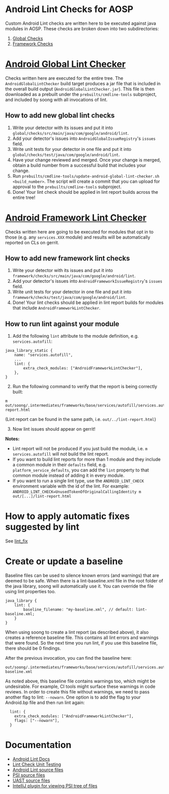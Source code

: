 # Android Lint Checks for AOSP

Custom Android Lint checks are written here to be executed against java modules
in AOSP. These checks are broken down into two subdirectories:

1. [Global Checks](#android-global-lint-checker)
2. [Framework Checks](#android-framework-lint-checker)

# [Android Global Lint Checker](/global)
Checks written here are executed for the entire tree. The `AndroidGlobalLintChecker`
build target produces a jar file that is included in the overall build output
(`AndroidGlobalLintChecker.jar`).  This file is then downloaded as a prebuilt under the
`prebuilts/cmdline-tools` subproject, and included by soong with all invocations of lint.

## How to add new global lint checks
1. Write your detector with its issues and put it into
   `global/checks/src/main/java/com/google/android/lint`.
2. Add your detector's issues into `AndroidGlobalIssueRegistry`'s `issues`
   field.
3. Write unit tests for your detector in one file and put it into
   `global/checks/test/java/com/google/android/lint`.
4. Have your change reviewed and merged.  Once your change is merged,
   obtain a build number from a successful build that includes your change.
5. Run `prebuilts/cmdline-tools/update-android-global-lint-checker.sh
   <build_number>`. The script will create a commit that you can upload for
   approval to the `prebuilts/cmdline-tools` subproject.
6. Done! Your lint check should be applied in lint report builds across the
   entire tree!

# [Android Framework Lint Checker](/framework)

Checks written here are going to be executed for modules that opt in to those (e.g. any
`services.XXX` module) and results will be automatically reported on CLs on gerrit.

## How to add new framework lint checks

1. Write your detector with its issues and put it into
   `framework/checks/src/main/java/com/google/android/lint`.
2. Add your detector's issues into `AndroidFrameworkIssueRegistry`'s `issues` field.
3. Write unit tests for your detector in one file and put it into
   `framework/checks/test/java/com/google/android/lint`.
4. Done! Your lint checks should be applied in lint report builds for modules that include
   `AndroidFrameworkLintChecker`.

## How to run lint against your module

1. Add the following `lint` attribute to the module definition, e.g. `services.autofill`:
```
java_library_static {
    name: "services.autofill",
    ...
    lint: {
        extra_check_modules: ["AndroidFrameworkLintChecker"],
    },
}
```
2. Run the following command to verify that the report is being correctly built:
```
m out/soong/.intermediates/frameworks/base/services/autofill/services.autofill/android_common/lint/lint-report.html
```
   (Lint report can be found in the same path, i.e. `out/../lint-report.html`)

3. Now lint issues should appear on gerrit!

**Notes:**

- Lint report will not be produced if you just build the module, i.e. `m services.autofill` will not
  build the lint report.
- If you want to build lint reports for more than 1 module and they include a common module in their
  `defaults` field, e.g. `platform_service_defaults`, you can add the `lint` property to that common
  module instead of adding it in every module.
- If you want to run a single lint type, use the `ANDROID_LINT_CHECK`
  environment variable with the id of the lint. For example:
  `ANDROID_LINT_CHECK=UnusedTokenOfOriginalCallingIdentity m out/[...]/lint-report.html`

# How to apply automatic fixes suggested by lint

See [lint_fix](fix/README.md)

# Create or update a baseline

Baseline files can be used to silence known errors (and warnings) that are deemed to be safe. When
there is a lint-baseline.xml file in the root folder of the java library, soong will
automatically use it. You can override the file using lint properties too.

```
java_library {
    lint: {
        baseline_filename: "my-baseline.xml", // default: lint-baseline.xml;
    }
}
```

When using soong to create a lint report (as described above), it also creates a reference
baseline file. This contains all lint errors and warnings that were found. So the next time
you run lint, if you use this baseline file, there should be 0 findings.

After the previous invocation, you can find the baseline here:

```
out/soong/.intermediates/frameworks/base/services/autofill/services.autofill/android_common/lint/lint-baseline.xml
```

As noted above, this baseline file contains warnings too, which might be undesirable. For example,
CI tools might surface these warnings in code reviews. In order to create this file without
warnings, we need to pass another flag to lint: `--nowarn`. One option is to add the flag to your
Android.bp file and then run lint again:

```
  lint: {
    extra_check_modules: ["AndroidFrameworkLintChecker"],
    flags: ["--nowarn"],
  }
```

# Documentation

- [Android Lint Docs](https://googlesamples.github.io/android-custom-lint-rules/)
- [Lint Check Unit Testing](https://googlesamples.github.io/android-custom-lint-rules/api-guide/unit-testing.md.html)
- [Android Lint source files](https://source.corp.google.com/studio-main/tools/base/lint/libs/lint-api/src/main/java/com/android/tools/lint/)
- [PSI source files](https://github.com/JetBrains/intellij-community/tree/master/java/java-psi-api/src/com/intellij/psi)
- [UAST source files](https://upsource.jetbrains.com/idea-ce/structure/idea-ce-7b9b8cc138bbd90aec26433f82cd2c6838694003/uast/uast-common/src/org/jetbrains/uast)
- [IntelliJ plugin for viewing PSI tree of files](https://plugins.jetbrains.com/plugin/227-psiviewer)
